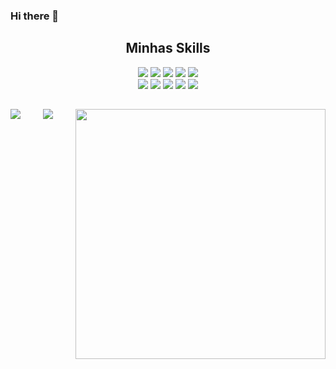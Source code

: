 ### Hi there 👋

<!--div>
   <h2 text align="center">MY SKILLS</h2>
</div>  
<div style="display: inline_block" align="center"-->

<div>
   <h2 text align="center">Minhas Skills</h2>
</div>  

<div style="display: inline_block" align="center">

	
<div style = "align-items: center;">
	<img src="https://img.shields.io/badge/C-00599C?style=for-the-badge&logo=c&logoColor=white">
	<img src="https://img.shields.io/badge/Java-ED8B00?style=for-the-badge&logo=java&logoColor=white">
	<img src="https://img.shields.io/badge/Kotlin-0095D5?&style=for-the-badge&logo=kotlin&logoColor=white">
	<img src="https://img.shields.io/badge/PHP-777BB4?style=for-the-badge&logo=php&logoColor=white">
	<img src="https://img.shields.io/badge/Spring-6DB33F?style=for-the-badge&logo=spring&logoColor=white ">
	</br>
	<img src="https://img.shields.io/badge/Laravel-FF2D20?style=for-the-badge&logo=laravel&logoColor=white">
	<img src="https://img.shields.io/badge/MySQL-00000F?style=for-the-badge&logo=mysql&logoColor=white ">
	<img src="https://img.shields.io/badge/MongoDB-4EA94B?style=for-the-badge&logo=mongodb&logoColor=white ">
	<img src="https://img.shields.io/badge/SQLite-07405E?style=for-the-badge&logo=sqlite&logoColor=white  ">
	<img src="https://img.shields.io/badge/Heroku-430098?style=for-the-badge&logo=heroku&logoColor=white  ">
</div>
	
<div style="display: inline_block" align="center">
	
	
<div>
   <h2 text align="center"></h2>
</div>  
<div style="display: inline_block" align="center">	
<div>
	<a href="https://github.com/anuraghazra/github-readme-stats">
	    <img align="left" src="https://github-readme-stats.vercel.app/api/top-langs/?username=Makeavel&layout=compact&hide=Batchfile,css,shell,html&theme=dark" />
	    <img style="width:400px;" align="right" src="https://github-readme-stats.vercel.app/api?username=Makeavel&theme=dark" />
	</a>
</div>
<div style="display: inline_block" align="center">	
<img src="https://www.piskelapp.com/static/resources/home/features/feature-open-source@2x.gif" />
</div>
<!--
**Makeavel/Makeavel** is a ✨ _special_ ✨ repository because its `README.md` (this file) appears on your GitHub profile.
![star-wars 844b5edc165817b93dbfbfd22ff3b214](https://user-images.githubusercontent.com/26925002/138603166-2a00379e-bfc8-4c1a-b581-0f2809c42e4e.gif)
Here are some ideas to get you started:

- 🔭 I’m currently working on ...
- 🌱 I’m currently learning ...
- 👯 I’m looking to collaborate on ...
- 🤔 I’m looking for help with ...
- 💬 Ask me about ...
- 📫 How to reach me: ...
- 😄 Pronouns: ...
- ⚡ Fun fact: ...

https://dev.to/envoy_/150-badges-for-github-pnk  link das plataformas

https://img.shields.io/badge/Java-ED8B00?style=for-the-badge&logo=java&logoColor=white // java
https://img.shields.io/badge/Kotlin-0095D5?&style=for-the-badge&logo=kotlin&logoColor=white // kotlin
https://img.shields.io/badge/PHP-777BB4?style=for-the-badge&logo=php&logoColor=white  // php
https://img.shields.io/badge/Laravel-FF2D20?style=for-the-badge&logo=laravel&logoColor=white  // laravel
https://img.shields.io/badge/Spring-6DB33F?style=for-the-badge&logo=spring&logoColor=white  // spring
https://img.shields.io/badge/MySQL-00000F?style=for-the-badge&logo=mysql&logoColor=white  // mysql
https://img.shields.io/badge/MongoDB-4EA94B?style=for-the-badge&logo=mongodb&logoColor=white   // mongo
https://img.shields.io/badge/SQLite-07405E?style=for-the-badge&logo=sqlite&logoColor=white    // sql
https://img.shields.io/badge/Heroku-430098?style=for-the-badge&logo=heroku&logoColor=white    // heroku
https://img.shields.io/badge/Trello-0052CC?style=for-the-badge&logo=trello&logoColor=white  // trello
-->
